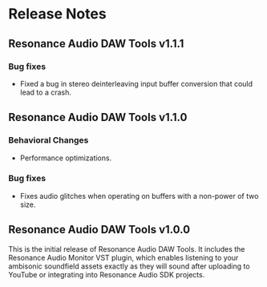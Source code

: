 # Release Notes

## Resonance Audio DAW Tools v1.1.1

### Bug fixes
* Fixed a bug in stereo deinterleaving input buffer conversion that could lead to a crash.

## Resonance Audio DAW Tools v1.1.0

### Behavioral Changes
* Performance optimizations.

### Bug fixes
* Fixes audio glitches when operating on buffers with a non-power of two size.

## Resonance Audio DAW Tools v1.0.0

This is the initial release of Resonance Audio DAW Tools. It includes the Resonance Audio Monitor VST plugin, which enables listening to your ambisonic soundfield assets exactly as they will sound after uploading to YouTube or integrating into Resonance Audio SDK projects.

